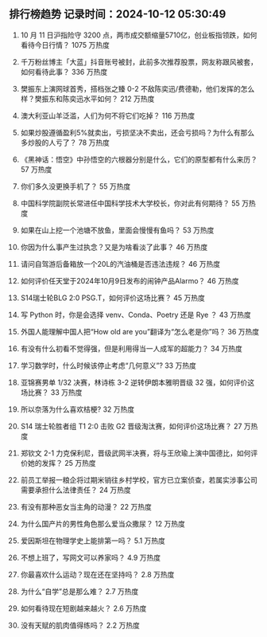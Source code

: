 
## 排行榜趋势 记录时间：2024-10-12 05:30:49
  
  1. 10 月 11 日沪指险守 3200 点，两市成交额缩量5710亿，创业板指领跌，如何看待今日行情？ 1075 万热度
    
  2. 千万粉丝博主「大蓝」抖音账号被封，此前多次推荐股票，网友称跟风被套，如何看待此事？ 336 万热度
    
  3. 樊振东上演网球首秀，搭档张之臻 0-2 不敌陈奕迅/费德勒，他们发挥的怎么样？樊振东和陈奕迅水平如何？ 212 万热度
    
  4. 澳大利亚山羊泛滥，人们为何不将它们吃掉？ 116 万热度
    
  5. 如果炒股遵循盈利5%就卖出，亏损坚决不卖出，还会亏损吗？为什么有那么多炒股的人亏了？ 78 万热度
    
  6. 《黑神话：悟空》中孙悟空的六根器分别是什么，它们的原型都有什么来历？ 57 万热度
    
  7. 你们多久没更换手机了？ 55 万热度
    
  8. 中国科学院副院长常进任中国科学技术大学校长，你对此有何期待？ 55 万热度
    
  9. 如果在山上挖一个池塘不放鱼，里面会慢慢有鱼吗？ 53 万热度
    
  10. 你因为什么事产生过执念？又是为啥看淡了此事？ 46 万热度
    
  11. 请问自驾游后备箱放一个20L的汽油桶是否违法违规？ 46 万热度
    
  12. 如何评价任天堂于2024年10月9日发布的闹钟产品Alarmo？ 46 万热度
    
  13. S14瑞士轮BLG 2:0 PSG.T，如何评价这场比赛？ 45 万热度
    
  14. 写 Python 时，你是会选择 venv、Conda、Poetry 还是 Rye ？ 43 万热度
    
  15. 外国人能理解中国人把“How old are you”翻译为“怎么老是你”吗？ 36 万热度
    
  16. 有没有什么初看不觉得强，但是利用得当一人成军的超能力？ 34 万热度
    
  17. 学习数学时，什么时候该停止考虑“几何意义”? 33 万热度
    
  18. 亚锦赛男单 1/32 决赛，林诗栋 3-2 逆转伊朗本雅明晋级 32 强，如何评价这场比赛？ 33 万热度
    
  19. 所以奈落为什么喜欢桔梗? 32 万热度
    
  20. S14 瑞士轮胜者组 T1 2:0 击败 G2 晋级淘汰赛，如何评价这场比赛？ 27 万热度
    
  21. 郑钦文 2-1 力克保利尼，晋级武网半决赛，将与王欣瑜上演中国德比，如何评价她的发挥？ 25 万热度
    
  22. 前员工举报一粮企将过期米销往乡村学校，官方已立案侦查，若属实涉事公司需要承担什么法律责任？ 24 万热度
    
  23. 有没有那种恶女当主角的动漫？ 22 万热度
    
  24. 为什么国产片的男性角色那么爱当众撒尿？ 12 万热度
    
  25. 爱因斯坦在物理学史上能排第一吗？ 5.1 万热度
    
  26. 不想上班了，写网文可以养家吗？ 4.9 万热度
    
  27. 你最喜欢什么运动？现在还在坚持吗？ 2.8 万热度
    
  28. 为什么“自学”总是那么难？ 2.7 万热度
    
  29. 如何看待现在短剧越来越火？ 2.6 万热度
    
  30. 没有天赋的肌肉值得练吗？ 2.2 万热度
    